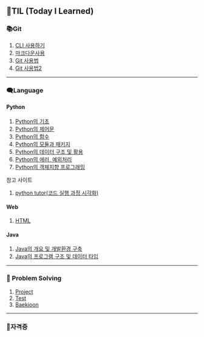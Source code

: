 ## 🌱TIL (Today I Learned)

### 📚Git

1. [CLI 사용하기](./beginner/CLI.md)
2. [마크다운사용](./beginner/마크다운(Markdown).md)
3. [Git 사용법](./beginner/git.md)
4. [Git 사용법2](./beginner/git2.md)

---

### 🗨Language

#### Python

1. [Python의 기초](./language/Python/Python.md)
2. [Python의 제어문](./language/Python/Python2(control_statement).md)
3. [Python의 함수](./language/Python/Python3(function).md)
4. [Python의 모듈과 패키지](./language/Python/Python4(module_and_package).md)
4. [Python의 데이터 구조 및 활용](./language/Python/Python5(data_structure).md)
4. [Python의 에러, 예외처리](./language/Python/Python6(error_exception_handling).md)
4. [Python의 객체지향 프로그래밍](./language/Python/Python7(OOP).md)

참고 사이트

1. [python tutor(코드 실행 과정 시각화)](https://pythontutor.com/visualize.html#mode=edit)

#### Web

1. [HTML](./language/Web/HTML.md)

#### Java

1. [Java의 개요 및 개발환경 구축](./language/Java/Java(개요_및_환경_구축).md)
2. [Java의 프로그램 구조 및 데이터 타입](./language/Java/Java2(구조_및_데이터_타입).md)

---

### 📝 Problem Solving

1. [Project](./problem_solving/Project/)
2. [Test](./problem_solving/monthly_test)
2. [Baekjoon](./problem_solving/Baekjoon)

---

### 📌자격증

